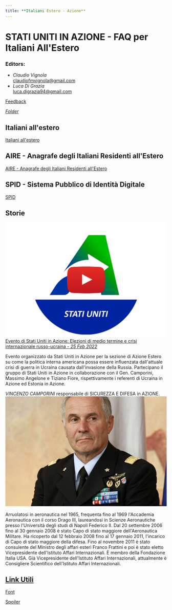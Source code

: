 ```yaml
---
title: **Italiani Estero - Azione**
---
```


# STATI UNITI IN AZIONE - FAQ per Italiani All'Estero
### Editors:
* _Claudio Vignola_   
claudiofmvignola@gmail.com
* _Luca Di Grazia_    
luca.digrazia94@gmail.com


[Feedback](https://forms.gle/NJjV29cwQxJZwxc78)

[*_Folder_*](https://drive.google.com/drive/u/1/folders/1FFjdrbZXcaxTuNO8uTnLsSJE2ERG_hbs)

## Italiani all'estero
[Italiani all'estero](/researchquestion)

## AIRE - Anagrafe degli Italiani Residenti all'Estero
[AIRE - Anagrafe degli Italiani Residenti all'Estero](/AIRE.md)

## SPID - Sistema Pubblico di Identità Digitale
[SPID](https://www.spid.gov.it/en/what-is-spid/how-to-activate-spid/)

## Storie
[![Video](/VideoAzione.png)](https://www.youtube.com/watch?v=PMLtIc6dBQQ&t=8s)
[Evento di Stati Uniti in Azione: Elezioni di medio termine e crisi internazionale russo-ucraina - *_25 Feb 2022_*](https://www.youtube.com/watch?v=PMLtIc6dBQQ&t=8s)

Evento organizzato da Stati Uniti in Azione per la sezione di Azione Estero su come la politica interna americana possa essere influenzata dall'attuale crisi di guerra in Ucraina causata dall'invasione della Russia. 
Partecipano il gruppo di Stati Uniti in Azione in collaborazione con il Gen. Camporini, Massimo Angelone e Tiziano Fiore, rispettivamente i referenti di Ucraina in Azione ed Estonia in Azione.

*VINCENZO CAMPORINI* 
responsabile di SICUREZZA E DIFESA in AZIONE.
![Immagine](/Generale-Vincenzo-Camporini.jpg)

Arruolatosi in aeronautica nel 1965, frequenta fino al 1969 l'Accademia Aeronautica con il corso Drago III, laureandosi in Scienze Aeronautiche presso l'Università degli studi di Napoli Federico II. Dal 20 settembre 2006 fino al 30 gennaio 2008 è stato Capo di stato maggiore dell'Aeronautica Militare. Ha ricoperto dal 12 febbraio 2008 fino al 17 gennaio 2011, l'incarico di Capo di stato maggiore della difesa. Fino al novembre 2011 è stato consulente del Ministro degli affari esteri Franco Frattini e poi è stato eletto Vicepresidente dell'Istituto Affari Internazionali. È membro della Fondazione Italia USA. Già Vicepresidente dell'Istituto Affari Internazionali, attualmente è Consigliere Scientifico dell'Istituto Affari Internazionali.

## [Link Utili](/link)





[Font](/Font)

[Spoiler](https://youtu.be/dQw4w9WgXcQ?t=45)



